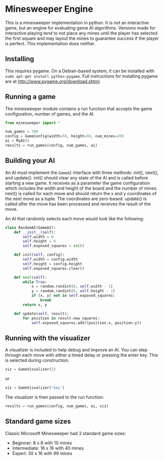 Minesweeper Engine
==================
This is a minesweeper implementation in python. It is not an interactive game,
but an engine for evaluating game AI algorithms. Versions made for interactive
playing tend to not place any mines until the player has selected the first
square and may layout the mines to guarantee success if the player is perfect.
This implementation does neither.

Installing
---------------
This requires pygame. On a Debian-based system, it can be installed with 
```sudo apt-get install python-pygame```. Full instructions for installing 
pygame are at http://www.pygame.org/download.shtml.

Running a game
----------------
The minesweeper module contains a run function that accepts the game configuration, 
number of games, and the AI.

```python
from minesweeper import *

num_games = 100
config = GameConfig(width=50, height=50, num_mines=20)
ai = MyAI()
results = run_games(config, num_games, ai)
```

Building your AI
------------------
An AI must implement the ```GameAI``` interface with three methods: init(), next(), 
and update(). init() should clear any state of the AI and is called before starting
a new game. It receives as a parameter the game configuration which includes the
width and height of the board and the number of mines. next() is called for each move
and should return the x and y coordinates of the next move as a tuple. The coordinates
are zero-based. update() is called after the move has been processed and receives the 
result of the move.

An AI that randomly selects each move would look like the following:

```python
class RandomAI(GameAI):
    def __init__(self):
        self.width = 0
        self.height = 0
        self.exposed_squares = set()

    def init(self, config):
        self.width = config.width
        self.height = config.height
        self.exposed_squares.clear()

    def next(self):
        while True:
            x = random.randint(0, self.width - 1)
            y = random.randint(0, self.height - 1)
            if (x, y) not in self.exposed_squares:
                break
        return x, y

    def update(self, result):
        for position in result.new_squares:
            self.exposed_squares.add((position.x, position.y))
```

Running with the visualizer
---------------------------
A visualizer is included to help debug and improve an AI. You can step through
each move with either a timed delay or pressing the enter key. This is selected
during construction:

```python
viz = GameVisualizer(2)
```
or
```python
viz = GameVisualizer('key')
```

The visualizer is then passed to the run function:

```python
results = run_games(config, num_games, ai, viz)
```

Standard game sizes
-------------------------
Classic Microsoft Minesweeper had 3 standard game sizes:
 * Beginner: 8 x 8 with 10 mines
 * Intermediate: 16 x 16 with 40 mines
 * Expert: 30 x 16 with 99 mines

